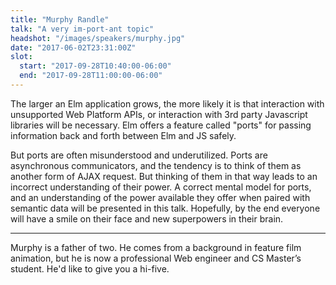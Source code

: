 ```yaml
---
title: "Murphy Randle"
talk: "A very im-port-ant topic"
headshot: "/images/speakers/murphy.jpg"
date: "2017-06-02T23:31:00Z"
slot:
  start: "2017-09-28T10:40:00-06:00"
  end: "2017-09-28T11:00:00-06:00"
---
```


The larger an Elm application grows, the more likely it is that interaction with unsupported Web Platform APIs, or interaction with 3rd party Javascript libraries will be necessary. Elm offers a feature called "ports" for passing information back and forth between Elm and JS safely.

But ports are often misunderstood and underutilized. Ports are asynchronous communicators, and the tendency is to think of them as another form of AJAX request. But thinking of them in that way leads to an incorrect understanding of their power. A correct mental model for ports, and an understanding of the power available they offer when paired with semantic data will be presented in this talk. Hopefully, by the end everyone will have a smile on their face and new superpowers in their brain.

---

Murphy is a father of two. He comes from a background in feature film animation, but he is now a professional Web engineer and CS Master’s student. He'd like to give you a hi-five.

<!--more-->
